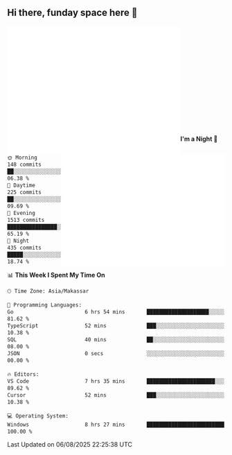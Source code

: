 ## Hi there, funday space here 🚀

<img align="left" width="400" alt="🌞" src="https://raw.githubusercontent.com/fhasnur/fhasnur/main/general.svg">
<img align="right" width="380" alt="🌞" src="https://raw.githubusercontent.com/fhasnur/fhasnur/main/statistics.svg">

<br><br><br><br><br><br><br><br><br><br><br><br><br><br>

<!--START_SECTION:waka-->
**I'm a Night 🦉** 

```text
🌞 Morning                148 commits         ██░░░░░░░░░░░░░░░░░░░░░░░   06.38 % 
🌆 Daytime                225 commits         ██░░░░░░░░░░░░░░░░░░░░░░░   09.69 % 
🌃 Evening                1513 commits        ████████████████░░░░░░░░░   65.19 % 
🌙 Night                  435 commits         █████░░░░░░░░░░░░░░░░░░░░   18.74 % 
```


📊 **This Week I Spent My Time On** 

```text
🕑︎ Time Zone: Asia/Makassar

💬 Programming Languages: 
Go                       6 hrs 54 mins       ████████████████████░░░░░   81.62 % 
TypeScript               52 mins             ███░░░░░░░░░░░░░░░░░░░░░░   10.38 % 
SQL                      40 mins             ██░░░░░░░░░░░░░░░░░░░░░░░   08.00 % 
JSON                     0 secs              ░░░░░░░░░░░░░░░░░░░░░░░░░   00.00 % 

🔥 Editors: 
VS Code                  7 hrs 35 mins       ██████████████████████░░░   89.62 % 
Cursor                   52 mins             ███░░░░░░░░░░░░░░░░░░░░░░   10.38 % 

💻 Operating System: 
Windows                  8 hrs 27 mins       █████████████████████████   100.00 % 
```


 Last Updated on 06/08/2025 22:25:38 UTC
<!--END_SECTION:waka-->
